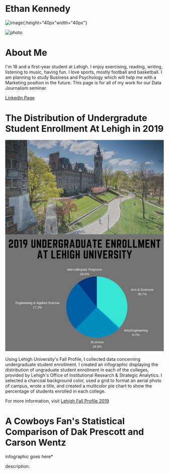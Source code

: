 # Ethan Kennedy 

![image](https://user-images.githubusercontent.com/71404233/93617279-c519a880-f9a3-11ea-87ba-ecd81794f3d8.jpeg){:height="40px"width="40px"}

<img src="https://user-images.githubusercontent.com/71404233/93617279-c519a880-f9a3-11ea-87ba-ecd81794f3d8.jpeg" alt="photo" width="100" height="100"/>

# About Me


I'm 18 and a first-year student at Lehigh. I enjoy exercising, reading, writing, listening to music, having fun. I love sports, mostly football and basketball. I am planning to study Business and Psychology which will help me with a Marketing position in the future. This page is for all of my work for our Data Journalism seminar. 

[LinkedIn Page](https://www.linkedin.com/in/ethan-kennedy-1b65741b2/)


# The Distribution of Undergradute Student Enrollment At Lehigh in 2019
![image](https://github.com/EthanK11/EthanK11.github.io/blob/master/student%20enrollment.png?raw=true)

Using Lehigh University's Fall Profile, I collected data concerning undergraduate student enrollment. I created an infographic displaying the distribution of ungraduate student enrollment in each of the colleges, provided by Lehigh's Office of Institutional Research & Strategic Analytics. I selected a charcoal background color, used a grid to format an aerial photo of campus, wrote a title, and created a mulitcolor pie chart to show the percentage of students enrolled in each college. 


For more information, visit [Lehigh Fall Profile 2019](https://oirsa.lehigh.edu/sites/oirsa.lehigh.edu/files/LUprofile_2019.pdf)




# A Cowboys Fan's Statistical Comparison of Dak Prescott and Carson Wentz


infographic goes here*




description: 

